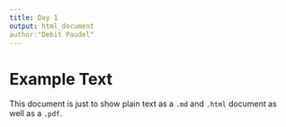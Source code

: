 ```yaml
---
title: Day 1
output: html_document
author:"Debit Paudel"
---
```


# Example Text

This document is just to show plain text as a `.md` and `.html` document as well as a `.pdf`.
